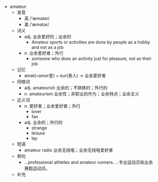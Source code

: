 - amateur
  - 发音
    - 英 /'æmətər/
    - 美 /ˈæmətər/
  - 词义
    - adj. 业余爱好的；业余的
      - Amateur sports or activities are done by people as a hobby and not as a job
    - n. 业余爱好者；外行
      - someone who does an activity just for pleasure, not as their job
  - 记忆
    - amat(=amor爱) + eur(表人) → 业余爱好者
  - 同根词
    - adj. amateurish 业余的；不熟练的；外行的
    - n. amateurism 业余性；非职业的作为；业余特点；业余主义
  - 近义词
    - n. 爱好者；业余爱好者；外行
      - lover
      - fan
    - adj. 业余的；外行的
      - strange
      - leisure
      - lay
  - 短语
    - amateur radio 业余无线电；业余无线电爱好者
  - 例句
    - ...professional athletes and amateur runners. …专业运动员和业余赛跑运动员。
  - 补充